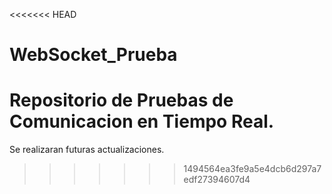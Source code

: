 <<<<<<< HEAD
# WebSocket_Prueba
Repositorio de Pruebas de Comunicacion en Tiempo Real.
=======
Se realizaran futuras actualizaciones.
>>>>>>> 1494564ea3fe9a5e4dcb6d297a7edf27394607d4
